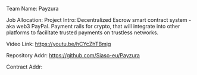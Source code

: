 Team Name: Payzura

Job Allocation:
Project Intro: Decentralized Escrow smart contract system - aka web3 PayPal. Payment rails for crypto, that will integrate into other platforms to facilitate trusted payments on trustless networks.

Video Link: https://youtu.be/hCYcZhTBmjg

Repository Addr: https://github.com/Siaso-eu/Payzura

Contract Addr:    
